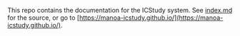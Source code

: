 This repo contains the documentation for the ICStudy system. See [index.md](index.md) for the source, or go to [https://manoa-icstudy.github.io/](https://manoa-icstudy.github.io/).
